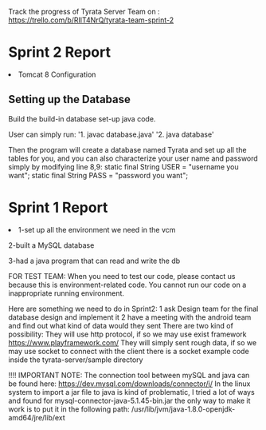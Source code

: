 Track the progress of Tyrata Server Team on : https://trello.com/b/RIlT4NrQ/tyrata-team-sprint-2

<h1>Sprint 2 Report</h1>
<li>
    <item>Tomcat 8 Configuration</item>
</li>

<h2> Setting up the Database</h2>
Build the build-in database set-up java code.

User can simply run:
'1. javac database.java'
'2. java database'

Then the program will create a database named Tyrata and set up all the tables for you, and you can also characterize your user name and password simply by modifying 
line 8,9:
    static final String USER = "username you want";
    static final String PASS = "password you want";
<h1>Sprint 1 Report</h1>
<li>
<item>1-set up all the environment we need in the vcm </item>

<item>2-built a MySQL database</item>

<item>3-had a java program that can read and write the db </item>
</li>

FOR TEST TEAM:
When you need to test our code, please contact us because this is environment-related code. 
You cannot run our code on a inappropriate running environment.

Here are something we need to do in Sprint2:
1 ask Design team for the final database design and implement it
2 have a meeting with the android team and find out what kind of data would they sent
There are two kind of possibility:
They will use http protocol, if so we may use exist framework https://www.playframework.com/
They will simply sent rough data, if so we may use socket to connect with the client 
there is a socket example code inside the tyrata-server/sample directory

!!!! IMPORTANT  NOTE:
The connection tool between mySQL and java can be found here: https://dev.mysql.com/downloads/connector/j/ 
In the linux system to import a jar file to java is kind of problematic, I tried a lot of ways and found for mysql-connector-java-5.1.45-bin.jar the only way to make it work is to put it in the following path:
/usr/lib/jvm/java-1.8.0-openjdk-amd64/jre/lib/ext